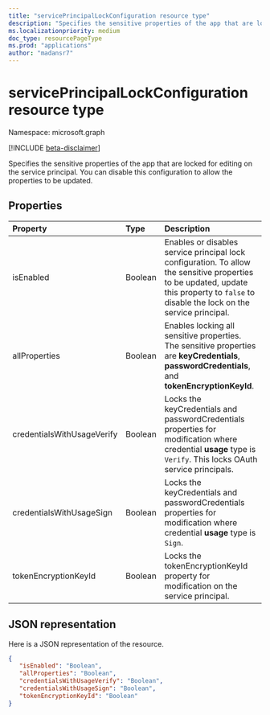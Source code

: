 ```yaml
---
title: "servicePrincipalLockConfiguration resource type"
description: "Specifies the sensitive properties of the app that are locked for editing on the service principal. You can disable this configuration to allow the properties to be updated."
ms.localizationpriority: medium
doc_type: resourcePageType
ms.prod: "applications"
author: "madansr7"
---
```


# servicePrincipalLockConfiguration resource type

Namespace: microsoft.graph

[!INCLUDE [beta-disclaimer](../../includes/beta-disclaimer.md)]

Specifies the sensitive properties of the app that are locked for editing on the service principal. You can disable this configuration to allow the properties to be updated.

## Properties

| Property | Type | Description |
|:---------------|:--------|:----------|
| isEnabled                  | Boolean | Enables or disables service principal lock configuration. To allow the sensitive properties to be updated, update this property to `false` to disable the lock on the service principal. | 
| allProperties              | Boolean | Enables locking all sensitive properties. The sensitive properties are **keyCredentials**, **passwordCredentials**, and **tokenEncryptionKeyId**.                                                                                                           |
| credentialsWithUsageVerify | Boolean | Locks the keyCredentials and passwordCredentials properties for modification where credential **usage** type is `Verify`. This locks OAuth service principals.                                                   |
| credentialsWithUsageSign   | Boolean | Locks the keyCredentials and passwordCredentials properties for modification where credential **usage** type is `Sign`.                                                                 |
| tokenEncryptionKeyId       | Boolean | Locks the tokenEncryptionKeyId property for modification on the service principal.                                                                            |

## JSON representation
Here is a JSON representation of the resource.

<!-- {
  "blockType": "resource",
  "optionalProperties": [

  ],
  "@odata.type": "microsoft.graph.servicePrincipalLockConfiguration"
}-->

```json
{
   "isEnabled": "Boolean",
   "allProperties": "Boolean",
   "credentialsWithUsageVerify": "Boolean",
   "credentialsWithUsageSign": "Boolean",
   "tokenEncryptionKeyId": "Boolean"
}

```


<!-- uuid: 8fcb5dbc-d5aa-4681-8e31-b001d5168d79
2015-10-25 14:57:30 UTC -->
<!--
{
  "type": "#page.annotation",
  "description": "servicePrincipalLockConfiguration resource",
  "keywords": "",
  "section": "documentation",
  "tocPath": "",
  "suppressions": []
}
-->


